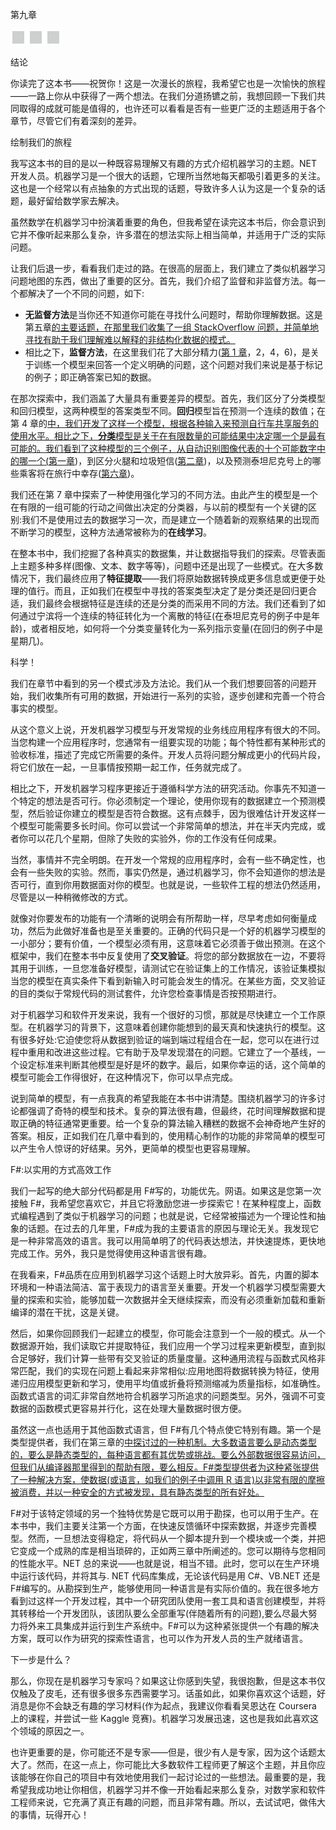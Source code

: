 第九章

![image](img/00004.jpeg)

结论

你读完了这本书——祝贺你！这是一次漫长的旅程，我希望它也是一次愉快的旅程——一路上你从中获得了一两个想法。在我们分道扬镳之前，我想回顾一下我们共同取得的成就可能是值得的，也许还可以看看是否有一些更广泛的主题适用于各个章节，尽管它们有着深刻的差异。

绘制我们的旅程

我写这本书的目的是以一种既容易理解又有趣的方式介绍机器学习的主题。NET 开发人员。机器学习是一个很大的话题，它理所当然地每天都吸引着更多的关注。这也是一个经常以有点抽象的方式出现的话题，导致许多人认为这是一个复杂的话题，最好留给数学家去解决。

虽然数学在机器学习中扮演着重要的角色，但我希望在读完这本书后，你会意识到它并不像听起来那么复杂，许多潜在的想法实际上相当简单，并适用于广泛的实际问题。

让我们后退一步，看看我们走过的路。在很高的层面上，我们建立了类似机器学习问题地图的东西，做出了重要的区分。首先，我们介绍了监督和非监督方法。每一个都解决了一个不同的问题，如下:

*   **无监督方法**是当你还不知道你可能在寻找什么问题时，帮助你理解数据。这是第五章[的主要话题，在那里我们收集了一组 StackOverflow 问题，并简单地寻找有助于我们理解难以解释的非结构化数据的模式。](5.html#BE6O0-841455c729754b8aac560d608a86cf91)
*   相比之下，**监督方法**，在这里我们花了大部分精力([第 1 章](1.html#7K4G0-841455c729754b8aac560d608a86cf91)，2，4，6)，是关于训练一个模型来回答一个定义明确的问题，这个问题对我们来说是基于标记的例子；即正确答案已知的数据。

在那次探索中，我们涵盖了大量具有重要差异的模型。首先，我们区分了分类模型和回归模型，这两种模型的答案类型不同。**回归**模型旨在预测一个连续的数值；在第 4 章的[中，我们开发了这样一个模型，根据各种输入来预测自行车共享服务的使用水平。相比之下，**分类**模型是关于在有限数量的可能结果中决定哪一个是最有可能的。我们看到了这种模型的三个例子，从自动识别图像代表的十个可能数字中的哪一个(](4.html#AFM60-841455c729754b8aac560d608a86cf91)[第一章](1.html#7K4G0-841455c729754b8aac560d608a86cf91))，到区分火腿和垃圾短信([第二章](2.html#8IL20-841455c729754b8aac560d608a86cf91))，以及预测泰坦尼克号上的哪些乘客将在旅行中幸存([第六章](6.html#CCNA0-841455c729754b8aac560d608a86cf91))。

我们还在第 7 章中探索了一种使用强化学习的不同方法。由此产生的模型是一个在有限的一组可能的行动之间做出决定的分类器，与以前的模型有一个关键的区别:我们不是使用过去的数据学习一次，而是建立一个随着新的观察结果的出现而不断学习的模型，这种方法通常被称为的**在线学习**。

在整本书中，我们挖掘了各种真实的数据集，并让数据指导我们的探索。尽管表面上主题多种多样(图像、文本、数字等等)，问题中还是出现了一些模式。在大多数情况下，我们最终应用了**特征提取**——我们将原始数据转换成更多信息或更便于处理的值行。而且，正如我们在模型中寻找的答案类型决定了是分类还是回归更合适，我们最终会根据特征是连续的还是分类的而采用不同的方法。我们还看到了如何通过宁滨将一个连续的特征转化为一个离散的特征(在泰坦尼克号的例子中是年龄)，或者相反地，如何将一个分类变量转化为一系列指示变量(在回归的例子中是星期几)。

科学！

我们在章节中看到的另一个模式涉及方法论。我们从一个我们想要回答的问题开始，我们收集所有可用的数据，开始进行一系列的实验，逐步创建和完善一个符合事实的模型。

从这个意义上说，开发机器学习模型与开发常规的业务线应用程序有很大的不同。当您构建一个应用程序时，您通常有一组要实现的功能；每个特性都有某种形式的验收标准，描述了完成它所需要的条件。开发人员将问题分解成更小的代码片段，将它们放在一起，一旦事情按预期一起工作，任务就完成了。

相比之下，开发机器学习程序更接近于遵循科学方法的研究活动。你事先不知道一个特定的想法是否可行。你必须制定一个理论，使用你现有的数据建立一个预测模型，然后验证你建立的模型是否符合数据。这有点棘手，因为很难估计开发这样一个模型可能需要多长时间。你可以尝试一个非常简单的想法，并在半天内完成，或者你可以花几个星期，但除了失败的实验外，你的工作没有任何成果。

当然，事情并不完全明朗。在开发一个常规的应用程序时，会有一些不确定性，也会有一些失败的实验。然而，事实仍然是，通过机器学习，你不会知道你的想法是否可行，直到你用数据面对你的模型。也就是说，一些软件工程的想法仍然适用，尽管是以一种稍微修改的方式。

就像对你要发布的功能有一个清晰的说明会有所帮助一样，尽早考虑如何衡量成功，然后为此做好准备也是至关重要的。正确的代码只是一个好的机器学习模型的一小部分；要有价值，一个模型必须有用，这意味着它必须善于做出预测。在这个框架中，我们在整本书中反复使用了**交叉验证**。将您的部分数据放在一边，不要将其用于训练，一旦您准备好模型，请测试它在验证集上的工作情况，该验证集模拟当您的模型在真实条件下看到新输入时可能会发生的情况。在某些方面，交叉验证的目的类似于常规代码的测试套件，允许您检查事情是否按预期进行。

对于机器学习和软件开发来说，我有一个很好的习惯，那就是尽快建立一个工作原型。在机器学习的背景下，这意味着创建你能想到的最天真和快速执行的模型。这有很多好处:它迫使您将从数据到验证的端到端过程组合在一起，您可以在进行过程中重用和改进这些过程。它有助于及早发现潜在的问题。它建立了一个基线，一个设定标准来判断其他模型是好是坏的数字。最后，如果你幸运的话，这个简单的模型可能会工作得很好，在这种情况下，你可以早点完成。

说到简单的模型，有一点我真的希望我能在本书中讲清楚。围绕机器学习的许多讨论都强调了奇特的模型和技术。复杂的算法很有趣，但最终，花时间理解数据和提取正确的特征通常更重要。给一个复杂的算法输入糟糕的数据不会神奇地产生好的答案。相反，正如我们在几章中看到的，使用精心制作的功能的非常简单的模型可以产生令人惊讶的好结果。另外，更简单的模型也更容易理解。

F#:以实用的方式高效工作

我们一起写的绝大部分代码都是用 F#写的，功能优先。网语。如果这是您第一次接触 F#，我希望您喜欢它，并且它将激励您进一步探索它！在某种程度上，函数式编程遇到了类似于机器学习的问题；也就是说，它经常被描述为一个理论性和抽象的话题。在过去的几年里，F#成为我的主要语言的原因与理论无关。我发现它是一种非常高效的语言。我可以用简单明了的代码表达想法，并快速提炼，更快地完成工作。另外，我只是觉得使用这种语言很有趣。

在我看来，F#品质在应用到机器学习这个话题上时大放异彩。首先，内置的脚本环境和一种语法简洁、富于表现力的语言至关重要。开发一个机器学习模型需要大量的探索和实验，能够加载一次数据并全天继续探索，而没有必须重新加载和重新编译的潜在干扰，这是关键。

然后，如果你回顾我们一起建立的模型，你可能会注意到一个一般的模式。从一个数据源开始，我们读取它并提取特征，我们应用一个学习过程来更新模型，直到拟合足够好，我们计算一些带有交叉验证的质量度量。这种通用流程与函数式风格非常匹配，我们的实现在问题上看起来非常相似:应用地图将数据转换为特征，使用递归应用模型更新和学习，使用平均值或折叠将预测缩减为质量指标，如准确性。函数式语言的词汇非常自然地符合机器学习所追求的问题类型。另外，强调不可变数据的函数模式更容易并行化，这在处理大量数据时很方便。

虽然这一点也适用于其他函数式语言，但 F#有几个特点使它特别有趣。第一个是类型提供者，我们在第三章的[中探讨过的一种机制。大多数语言要么是动态类型的，要么是静态类型的，每种语言都有其优势或挑战。要么外部数据很容易访问，但我们从编译器那里得到的帮助有限，要么相反。F#类型提供者为这种紧张提供了一种解决方案，使数据(或语言，如我们的例子中调用 R 语言)以非常有限的摩擦被消费，并以一种安全的方式被发现，具有静态类型的所有好处。](3.html#9H5K0-841455c729754b8aac560d608a86cf91)

F#对于该特定领域的另一个独特优势是它既可以用于勘探，也可以用于生产。在本书中，我们主要关注第一个方面，在快速反馈循环中探索数据，并逐步完善模型。然而，一旦想法变得稳定，将代码从一个脚本提升到一个模块或一个类，并把它变成一个成熟的库是相当琐碎的，正如两三章中所阐述的。您可以期待与您相同的性能水平。NET 总的来说——也就是说，相当不错。此时，您可以在生产环境中运行该代码，并将其与. NET 代码库集成，无论该代码是用 C#、VB.NET 还是 F#编写的。从勘探到生产，能够使用同一种语言是有实际价值的。我在很多地方看到过这样一个开发过程，其中一个研究团队使用一套工具和语言创建模型，并将其转移给一个开发团队，该团队要么全部重写(伴随着所有的问题),要么尽最大努力将外来工具集成并运行到生产系统中。F#可以为这种紧张提供一个有趣的解决方案，既可以作为研究的探索性语言，也可以作为开发人员的生产就绪语言。

下一步是什么？

那么，你现在是机器学习专家吗？如果这让你感到失望，我很抱歉，但是这本书仅仅触及了皮毛，还有很多很多东西需要学习。话虽如此，如果你喜欢这个话题，好消息是你不会缺乏有趣的学习材料(作为起点，我建议你看看吴恩达在 Coursera 上的课程，并尝试一些 Kaggle 竞赛)。机器学习发展迅速，这也是我如此喜欢这个领域的原因之一。

也许更重要的是，你可能还不是专家——但是，很少有人是专家，因为这个话题太大了。然而，在这一点上，你可能比大多数软件工程师更了解这个主题，并且你应该能够在你自己的项目中有效地使用我们一起讨论过的一些想法。最重要的是，我希望我成功地让你相信，机器学习并不像一开始看起来那么复杂，对数学家和软件工程师来说，它充满了真正有趣的问题，而且非常有趣。所以，去试试吧，做伟大的事情，玩得开心！